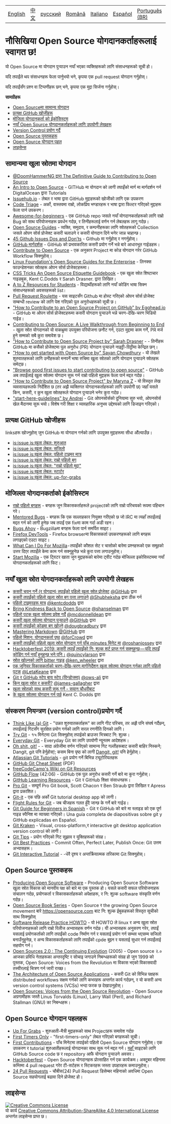 <table>
    <tr>
        <!-- Do not translate this table -->
        <td><a href="./README.md"> English </a></td>
        <td><a href="./README-CN.md"> 中文 </a></td>
        <td><a href="./README-RU.md"> русский </a></td>
        <td><a href="./README-RO.md"> Română </a></td>
        <td><a href="./README-IT.md"> Italiano </a></td>
        <td><a href="./README-ES.md"> Español </a></td>
        <td><a href="./README-pt-BR.md"> Português (BR) </a></td>
        <td><a href="./README-DE.md"> Deutsch </a></td>
        <td><a href="./README-GR.md"> Ελληνικά </a></td>
        <td><a href="./README-FR.md"> Français </a></td>
        <td><a href="./README-TR.md"> Turkish </a></td>
        <td><a href="./README-NE.md"> Nepali </a></td>
    </tr>
</table>

# नौसिखिया Open Source योगदानकर्ताहरूलाई स्वागत छ!

यो Open Source मा योगदान पुर्‍याउन नयाँ भएका व्यक्तिहरूको लागि संसाधनहरूको सूची हो।

यदि तपाईंले थप संसाधनहरू फेला पार्नुभयो भने, कृपया एक pull request योगदान गर्नुहोस्।

यदि तपाईंसँग प्रश्न वा टिप्पणीहरू छन् भने, कृपया एक मुद्दा सिर्जना गर्नुहोस्।

**सामग्रीहरू**

- [Open Sourceमा सामान्य योगदान](#contributing-to-open-source-in-general)
- [प्रत्यक्ष GitHub खोजीहरू](#direct-github-searches)
- [मोजिला योगदानकर्ता को ईकोसिस्टम](#mozillas-contributor-ecosystem)
- [नयाँ Open Source योगदानकर्ताहरूको लागि उपयोगी लेखहरू](#useful-articles-for-new-open-source-contributors)
- [Version Control प्रयोग गर्दै](#using-version-control)
- [Open Source पुस्तकहरू](#open-source-books)
- [Open Source योगदान पहल](#open-source-contribution-initiatives)
- [लाइसेन्स](#license)

## सामान्यमा खुला स्रोतमा योगदान
- [@DoomHammerNG](https://twitter.com/DoomHammerNG)[ द्वारा The Definitive Guide to Contributing to Open Source](https://medium.freecodecamp.org/the-definitive-guide-to-contributing-to-open-source-900d5f9f2282)
- [An Intro to Open Source](https://www.digitalocean.com/community/tutorial_series/an-introduction-to-open-source) - GITHub मा योगदान  को लागी तपाइँको मार्ग मा मार्गदर्शन गर्न DigitalOcean द्वारा Tutorials
- [Issuehub.io](http://issuehub.io/) - लेबल र भाषा द्वारा GitHub मुद्दाहरूको खोजीको लागि एक उपकरण
- [Code Triage](https://www.codetriage.com/) - अर्को, वास्तवमा राम्रो, लोकप्रिय भण्डारहरू र भाषा द्वारा फिल्टर गरिएको मुद्दाहरू फेला पार्न उपकरण।
- [Awesome-for-beginners](https://github.com/MunGell/awesome-for-beginners) - एक GitHub repo जसले नयाँ योगदानकर्ताहरूको लागि राम्रो Bug को साथ परियोजनाहरू प्रवर्धन गर्दछ, र तिनीहरूलाई वर्णन गर्न लेबलहरू लागू गर्दछ।
- [Open Source Guides](https://opensource.guide/) - व्यक्ति, समुदाय, र कम्पनीहरूका लागि स्रोतहरूको  Collection जसले ओपन सोर्स प्रोजेक्ट कसरी चलाउने र कसरी योगदान दिने भनेर जान्न चाहान्छ।
- [45 Github Issues Dos and Don’ts](https://hackernoon.com/45-github-issues-dos-and-donts-dfec9ab4b612) - Github मा गर्नुहोस् र नगर्नुहोस्।
- [GitHub मार्गदर्शक](https://guides.github.com/) - GitHub को प्रभावकारिता कसरी प्रयोग गर्ने भन्ने बारे आधारभूत गाईडहरू।
- [Contribute to Open Source](https://github.com/danthareja/contribute-to-open-source) - 
 एक अनुकार Project मा ​​कोड योगदान गरेर GitHub Workflow सिक्नुहोस्।
- [Linux Foundation's Open Source Guides for the Enterprise](https://www.linuxfoundation.org/resources/open-source-guides/) - लिनक्स फाउन्डेशनका स्रोतहरू ओपन सोर्स प्रोजेक्टहरूमा।
- [CSS Tricks An Open Source Etiquette Guidebook](https://css-tricks.com/open-source-etiquette-guidebook/) - एक खुला स्रोत शिष्टाचार गाइडबुक, Kent C.Dodds र Sarah Drasner. द्वारा लिखित।
- [A to Z Resources for Students](https://github.com/dipakkr/A-to-Z-Resources-for-Students) - विद्यार्थीहरूको लागि नयाँ कोडिंग भाषा सिक्न संसाधनहरूको अवसरहरूको list।
- [Pull Request Roulette](https://blog.devcenter.co/contributing-to-your-first-open-source-project-a-practical-approach-1928c4cbdae) - यस साइटसँग Github मा होस्ट गरिएको ओपन सोर्स प्रोजेक्ट सम्बन्धी review को लागि पेश गरिएको पुल अनुरोधहरूको सूची छ।
- ["How to Contribute to an Open Source Project on GitHub" by Egghead.io](https://egghead.io/courses/how-to-contribute-to-an-open-source-project-on-github) - GitHub मा ओपन सोर्स प्रोजेक्टहरूमा कसरी योगदान पुर्‍याउने भन्ने चरण-देखि-चरण भिडियो गाईड।
- [Contributing to Open Source: A Live Walkthrough from Beginning to End](https://medium.com/@kevinjin/contributing-to-open-source-walkthrough-part-0-b3dc43e6b720) - खुला स्रोत योगदानको यो वाकथ्रुमा उपयुक्त परियोजना छनौट गर्न, एउटा मुद्दामा काम गर्ने, PR मर्ज हुने सम्मको सबै कुरा समावेश छ।
- ["How to Contribute to Open Source Project by" Sarah Drasner](https://css-tricks.com/how-to-contribute-to-an-open-source-project/) - - तिनीहरू GitHub मा कसैको प्रोजेक्टमा पुल अनुरोध (PR) योगदान पुर्‍याउने नाइट्टी-ग्रिट्टीमा केन्द्रित छन्।
- ["How to get started with Open Source by" Sayan Chowdhury](https://www.hackerearth.com:443/getstarted-opensource/) - यो लेखले शुरुवातहरूको लागि उनीहरूको मनपर्ने भाषा रुचिमा खुला स्रोतको लागि योगदान पुर्‍याउने स्रोतहरू समेट्छ।
- ["Browse good first issues to start contributing to open source"](https://github.blog/2020-01-22-browse-good-first-issues-to-start-contributing-to-open-source/) - GitHub अब तपाईंलाई खुला स्रोतमा योगदान सुरू गर्न राम्रो पहिलो मुद्दाहरू फेला पार्न मद्दत गर्दछ।
- ["How to Contribute to Open Source Project" by Maryna Z](https://rubygarage.org/blog/how-contribute-to-open-source-projects) - यो विस्तृत लेख व्यवसायहरूतर्फ निर्देशित छ (तर अझै व्यक्तिगत योगदानकर्ताहरूको लागि उपयोगी छ) जहाँ यसले किन, कसरी, र कुन खुला स्रोतहरूले योगदान पुर्‍याउने भनेर कुरा गर्दछ।
- ["start-here-guidelines" by Andrei](https://github.com/zero-to-mastery/start-here-guidelines) - Git ओपनसोर्सको दुनियामा सुरु भयो, ओपनसोर्स खेल मैदानमा सुरू भयो। विशेष गरी शिक्षा र व्यावहारिक अनुभव उद्देश्यको लागि डिजाइन गरिएको।


## प्रत्यक्ष GitHub खोजीहरू
linksहरू खोज्नुहोस् जुन GitHub मा योगदान गर्नको लागि उपयुक्त मुद्दाहरूमा सीधा औंल्याउँछ।
- [is:issue is:खुला लेबल: शुरुआत](https://github.com/search?utf8=%E2%9C%93&q=is%3Aissue+is%3Aopen+label%3Abeginner)
- [is:issue is:खुला लेबल: सजिलो](https://github.com/search?utf8=%E2%9C%93&q=is%3Aissue+is%3Aopen+label%3Aeasy)
- [is:issue is:खुला लेबल: पहिलो टाइमर मात्र](https://github.com/search?utf8=%E2%9C%93&q=is%3Aissue+is%3Aopen+label%3Afirst-timers-only)
- [is:issue is:खुला लेबल: राम्रो पहिलो बग](https://github.com/search?utf8=%E2%9C%93&q=is%3Aissue+is%3Aopen+label%3Agood-first-bug)
- [is:issue is:खुला लेबल: "राम्रो पहिलो मुद्दा"](https://github.com/search?utf8=%E2%9C%93&q=is%3Aissue+is%3Aopen+label%3A"good+first+issue")
- [is:issue is:खुला लेबल: स्टार्टर](https://github.com/search?utf8=%E2%9C%93&q=is%3Aissue+is%3Aopen+label%3Astarter)
- [is:issue is:खुला लेबल: up-for-grabs](https://github.com/search?utf8=%E2%9C%93&q=is%3Aissue+is%3Aopen+label%3Aup-for-grabs)

## मोजिल्ला योगदानकर्ताको ईकोसिस्टम
- [राम्रो पहिलो बगहरू](https://bugzil.la/sw:%22[good%20first%20bug]%22&limit=0) - बगहरू जुन विकासकर्ताहरूले projectको लागि राम्रो परिचयको रूपमा पहिचान गरे।
- [Mentored Bugs](https://bugzilla.mozilla.org/buglist.cgi?quicksearch=mentor%3A%40) - बगहरू कि एक सल्लाहकार नियुक्त गरीएको छ जो IRC मा त्यहाँ तपाईंलाई मद्दत गर्न को लागी हुनेछ जब तपाईं एक fixमा काम गर्दा अडी रहन।
- [Bugs Ahoy](https://www.joshmatthews.net/bugsahoy/) - Bugzillaमा बगहरू फेला पार्न समर्पित साइट।
- [Firefox DevTools](http://firefox-dev.tools/) - Firefox browserमा विकासकर्ता उपकरणहरूको लागि बगहरू लगाइएको एउटा साइट।
- [What Can I Do For Mozilla](https://whatcanidoformozilla.org/) - तपाइँको कौशल सेट र चासोको बारेमा प्रश्नहरूको एक समूहको उत्तर दिएर तपाइँले केमा काम गर्न सक्नुहुनेछ भन्ने कुरा पत्ता लगाउनुहोस्।
- [Start Mozilla](https://twitter.com/StartMozilla) - एक ट्विटर खाता जुन मुद्दाहरूको बारेमा ट्वीट गर्दछ मोजिल्ला इकोसिस्टममा नयाँ योगदानकर्ताहरूको लागि फिट।

## नयाँ खुला स्रोत योगदानकर्ताहरूको लागि उपयोगी लेखहरू
- [कसरी चयन गर्ने (र योगदान) तपाईंको पहिलो खुला स्रोत प्रोजेक्ट](https://github.com/collections/choosing-projects) [@GitHub](https://github.com/github) द्वारा
- [कसरी तपाईंको पहिलो खुला स्रोत बग पत्ता लगाउने](https://www.freecodecamp.org/news/finding-your-first-open-source-project-or-bug-to-work-on-1712f651e5ba/) [@Shubheksha](https://github.com/Shubheksha) द्वारा ठीक गर्न
- [पहिलो टाइमरहरू मात्र](https://kentcdodds.com/blog/first-timers-only/) [@kentcdodds](https://github.com/kentcdodds) द्वारा
- [Bring Kindness Back to Open Source](https://web.archive.org/web/20201009150545/https://www.hanselman.com/blog/bring-kindness-back-to-open-source) [@shanselman](https://github.com/shanselman) द्वारा
- [पहिलो पटक खुला स्रोतमा प्रवेश गर्दै](https://www.nearform.com/blog/getting-into-open-source-for-the-first-time/) [@mcdonnelldean](https://github.com/mcdonnelldean) द्वारा
- [कसरी खुला स्रोतमा योगदान पुर्‍याउने](https://opensource.guide/how-to-contribute/) [@GitHub](https://github.com/github) द्वारा
- [कसरी तपाईंको कोडमा बग खोज्ने](https://8thlight.com/blog/doug-bradbury/2016/06/29/how-to-find-bug-in-your-code.html) [@dougbradbury](https://twitter.com/dougbradbury) द्वारा
- [Mastering Markdown](https://guides.github.com/features/mastering-markdown/) [@GitHub](https://github.com/github) द्वारा
- [पहिलो मिशन: योगदानकर्ता पृष्ठ](https://medium.com/@forCrowd/first-mission-contributors-page-df24e6e70705#.2v2g0no29) [@forCrowd](https://github.com/forCrowd) द्वारा
- [कसरी तपाइँको पहिलो खुला स्रोत योगदान गर्न पाँच minutes मिनेट मा](https://www.freecodecamp.org/news/how-to-make-your-first-open-source-contribution-in-just-5-minutes-aaad1fc59c9a/) [@roshanjossey](https://github.com/Roshanjossey/) द्वारा
- [Hacktoberfest 2019:  कसरी तपाइँ तपाइँको नि: शुल्क शर्ट प्राप्त गर्न सक्नुहुन्छ — यदि तपाइँ कोडिंग गर्न नयाँ हुनुहुन्छ भने पनि।](https://www.freecodecamp.org/news/hacktoberfest-2018-how-you-can-get-your-free-shirt-even-if-youre-new-to-coding-96080dd0b01b/) [@quincylarson](https://www.freecodecamp.org/news/author/quincylarson/) द्वारा
- [स्रोत खोल्नको लागि bitter गाइड](https://medium.com/codezillas/a-bitter-guide-to-open-source-a8e3b6a3c1c4) [@ken_wheeler](https://medium.com/@ken_wheeler) द्वारा
- [एक जूनियर विकासकर्ताको चरण-देखि-चरण मार्गनिर्देशन खुला स्रोतमा योगदान गर्नका लागि पहिलो पटक](https://hackernoon.com/contributing-to-open-source-the-sharks-are-photoshopped-47e22db1ab86) [@LetaKeane](https://hackernoon.com/u/letakeane) द्वारा
- [Git र GitHub स्टेप बाय स्टेप (विन्डोजमा)](https://medium.com/illumination/path-to-learning-git-and-github-be93518e06dc) [@ows-ali](https://medium.com/@ows_ali) द्वारा
- [किन खुला स्रोत र कसरी?](https://careerkarma.com/blog/open-source-projects-for-beginners/) [@james-gallagher](https://careerkarma.com/blog/author/jamesgallagher/) द्वारा
- [खुला स्रोतको साथ कसरी सुरू गर्ने - सयान चौधरीबाट](https://www.hackerearth.com/getstarted-opensource/)
- [के खुला स्रोतमा योगदान गर्न पर्छ](https://kentcdodds.com/blog/what-open-source-project-should-i-contribute-to/) Kent C. Dodds द्वारा

## संस्करण नियन्त्रण (version control)प्रयोग गर्दै
- [Think Like (a) Git](http://think-like-a-git.net/) - "उन्नत शुरुवातकर्ताहरू" का लागि गीट परिचय, तर अझै पनि संघर्ष गर्दैछन्, तपाईंलाई गिटसँग सुरक्षित प्रयोग गर्नको लागि सरल रणनीति दिनको लागि।
- [Try Git](https://try.github.io/) - १५  मिनेटमा Git सिक्नुहोस् तपाईको ब्राउजर भित्रबाट नि: शुल्क।
- [Everyday Git](https://git-scm.com/docs/giteveryday) - Everyday Git का लागि उपयोगी न्यूनतम आदेशहरू।
- [Oh shit, git!](https://ohshitgit.com/) - - सादा अंग्रेजीमा वर्णन गरिएको सामान्य गिट गल्तीहरूबाट कसरी बाहिर निस्कने; Dangit, git पनि हेर्नुहोस्!; कसम बिना पृष्ठ को लागी [Dangit, git!](https://dangitgit.com/) पनि हेर्नुहोस्।
- [Atlassian Git Tutorials](https://www.atlassian.com/git/tutorials) - git प्रयोग गर्ने बिभिन्न ट्यूटोरियलहरू
- [GitHub Git Cheat Sheet](https://education.github.com/git-cheat-sheet-education.pdf) (PDF)
- [freeCodeCamp's Wiki on Git Resources](https://forum.freecodecamp.org/t/wiki-git-resources/13136)
- [GitHub Flow](https://www.youtube.com/watch?v=juLIxo42A_s) (42:06) - GitHub एक पुल अनुरोध कसरी गर्ने बारे मा कुरा गर्नुहोस्।
- [GitHub Learning Resources](https://docs.github.com/en/free-pro-team@latest/github/getting-started-with-github/git-and-github-learning-resources) - Git र GitHub शिक्षा संसाधनहरू।
- [Pro Git](https://git-scm.com/book/en/v2) - सम्पूर्ण Pro Git book,  Scott Chacon र Ben Straub द्वारा लिखित र Apress द्वारा प्रकाशित।
- [Git-it](https://github.com/jlord/git-it-electron) - एक पछि अर्को Git tutorial desktop app को लागी।
- [Flight Rules for Git](https://github.com/k88hudson/git-flight-rules) -  जब चीजहरू गलत हुँदै जान्छ के गर्ने बारे गाईड।
- [Git Guide for Beginners in Spanish](https://platzi.github.io/git-slides/#/) - Git र GitHub को बारे मा स्लाइड को एक पूर्ण गाइड स्पैनिश मा व्याख्या गरिएको। Una guía completa de diapositivas sobre git y GitHub explicadas en Español.
- [Git Kraken](https://www.gitkraken.com/git-client) - Visual, cross-platform,र  interactive git desktop application version control को लागी।
- [Git Tips](https://github.com/git-tips/tips) - प्रयोग गरिएको गिट सुझाव र युक्तिहरूको संग्रह।
- [Git Best Practices](https://sethrobertson.github.io/GitBestPractices/) - Commit Often, Perfect Later, Publish Once: Git उत्तम अभ्यासहरू।
- [Git Interactive Tutorial](https://learngitbranching.js.org/) - -धेरै दृश्य र अन्तर्क्रियात्मक तरिकामा Git सिक्नुहोस्।

## Open Source पुस्तकहरू
- [Producing Open Source Software](https://producingoss.com/) - Producing Open Source Software खुला स्रोत  विकास को मानवीय पक्ष को बारे मा एक पुस्तक हो। यसले कसरी सफल परियोजनाहरू संचालन गर्दछ, प्रयोगकर्ता र विकासकर्ताहरूको अपेक्षाहरू, र नि: शुल्क software संस्कृति वर्णन गर्दछ।
- [Open Source Book Series](https://opensource.com/resources/ebooks) - Open Source र the growing Open Source movement बारे https://opensource.com बाट नि: शुल्क ईबुकहरूको विस्तृत सूचीको साथ सिक्नुहोस्
- [Software Release Practice HOWTO](https://en.tldp.org/HOWTO/Software-Release-Practice-HOWTO/) - यो HOWTO ले linux र अन्य खुला स्रोत परियोजनाहरूको लागि राम्रो रिलीज अभ्यासहरू वर्णन गर्दछ। यी अभ्यासहरू अनुसरण गरेर, तपाईं यसलाई प्रयोगकर्ताको लागि तपाईंको code निर्माण गर्न र यसलाई प्रयोग गर्न सम्भव भएसम्म सजिलो बनाउँनुहुनेछ, र अन्य विकासकर्ताहरूको लागि तपाईंको cpde बुझ्न र यसलाई सुधार गर्न तपाईंलाई सहयोग गर्न।
- [Open Sources 2.0 : The Continuing Evolution](https://archive.org/details/opensources2.000diborich) (2005) - Open source २.० आजका प्रविधि नेताहरूका अन्तरदृष्टि र सोचाइ जगाउने निबन्धहरूको संग्रह हो जुन  1999 को पुस्तक, Open Source: Voices from the Revolution मा विकास भएको विकासवादी तस्वीरलाई चित्रण गर्न जारी राख्छ।
- [The Architecture of Open Source Applications](http://www.aosabook.org/en/git.html) - कसरी Git को विभिन्न पक्षहरू distributed workflows सक्षम गर्नको लागि कभरहरू अन्तर्गत कार्य गर्दछन्, र यो कसरी अन्य version control systems (VCSs) भन्दा फरक छ देखाउनुहोस्।
- [Open Sources: Voices from the Open Source Revolution](https://www.oreilly.com/openbook/opensources/book/) - Open Source अग्रगामीहरू जस्तै Linus Torvalds (Linux), Larry Wall (Perl), and Richard Stallman (GNU) का निबन्धहरू।

## Open Source योगदान पहलहरू
- [Up For Grabs](https://up-for-grabs.net/) - शुरुआती-मैत्री मुद्दाहरूको साथ Projectहरू समावेश गर्दछ
- [First Timers Only](https://www.firsttimersonly.com/) - "first-timers-only" लेबल गरिएको बगहरूको सूची।
- [First Contributions](https://firstcontributions.github.io/) - पाँच मिनेटमा तपाईको पहिलो Open Source योगदान गर्नुहोस्। एक उपकरण र tutorial शुरुआतीहरूलाई योगदानका साथ सुरू गर्न मद्दत गर्न। [यहाँ ](https://github.com/firstcontributions/first-contributions) साइटको लागि GitHub Source code छ र repository आफै योगदान पुर्‍याउने अवसर।
- [Hacktoberfest](https://hacktoberfest.digitalocean.com/) -  Open Source योगदानहरू प्रोत्साहित गर्न एक कार्यक्रम। अक्टूबर महिनामा कम्तिमा 4 pull request गरेर टी-सर्टहरू र स्टिकरहरू जस्ता उपहारहरू कमाउनुहोस्।
- [24 Pull Requests](https://24pullrequests.com) - चौबीस(24) Pull Request  डिसेम्बर महिनाको अवधिमा Open Source सहयोगलाई बढावा दिने प्रोजेक्ट हो।

## लाइसेन्स
<a rel="license" href="https://creativecommons.org/licenses/by-sa/4.0/"><img alt="Creative Commons License" style="border-width:0" src="https://licensebuttons.net/l/by-sa/4.0/88x31.png" /></a><br />यो कार्य <a rel="license" href="https://creativecommons.org/licenses/by-sa/4.0/">Creative Commons Attribution-ShareAlike 4.0 International License</a> अन्तर्गत लाइसेन्स प्राप्त छ।